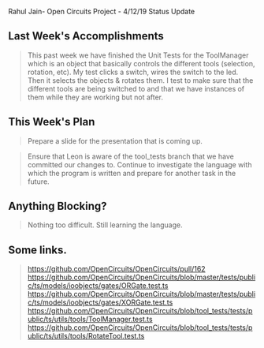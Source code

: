 Rahul Jain- Open Circuits Project - 4/12/19 Status Update

## Last Week's Accomplishments

> This past week we have finished the Unit Tests for the ToolManager which is an object that basically controls the different tools (selection, rotation, etc).
> My test clicks a switch, wires the switch to the led. Then it selects the objects & rotates them. I test to make sure that the different tools are being switched to and that we have instances of them while they are working but not after.

## This Week's Plan

> Prepare a slide for the presentation that is coming up.

> Ensure that Leon is aware of the tool_tests branch that we have committed our changes to.
> Continue to investigate the language with which the program is written and prepare for another task in the future.

## Anything Blocking?

> Nothing too difficult. Still learning the language.

## Some links.

> https://github.com/OpenCircuits/OpenCircuits/pull/162
> https://github.com/OpenCircuits/OpenCircuits/blob/master/tests/public/ts/models/ioobjects/gates/ORGate.test.ts
> https://github.com/OpenCircuits/OpenCircuits/blob/master/tests/public/ts/models/ioobjects/gates/XORGate.test.ts
> https://github.com/OpenCircuits/OpenCircuits/blob/tool_tests/tests/public/ts/utils/tools/ToolManager.test.ts
> https://github.com/OpenCircuits/OpenCircuits/blob/tool_tests/tests/public/ts/utils/tools/RotateTool.test.ts
